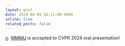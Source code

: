 ```yaml
---
layout: post
date: 2024-04-05 16:11:00-0400
inline: true
related_posts: false
---
```


<img src="https://mmmu-benchmark.github.io/static/images/mmmu_icon2.png" alt="Description of the image" style="height: 1em; vertical-align: middle;"> [MMMU](https://mmmu-benchmark.github.io/) is accepted to CVPR 2024 oral presentation!